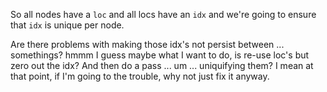 So all nodes have a `loc`
and all locs have an `idx`
and we're going to ensure that `idx` is unique per node.

Are there problems with making those idx's not persist between ... somethings?
hmmm I guess maybe what I want to do, is re-use loc's but zero out the idx?
And then do a pass ... um ... uniquifying them?
I mean at that point, if I'm going to the trouble, why not just
fix it anyway.
